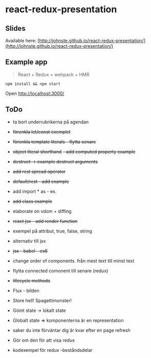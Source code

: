 # react-redux-presentation

## Slides
Available here: [http://johnste.github.io/react-redux-presentation/](http://johnste.github.io/react-redux-presentation/)

## Example app
> React + Redux + webpack + HMR

```shell
npm install && npm start
```
Open [http://localhost:3000/](http://localhost:3000/)

## ToDo

* ta bort underrubrikerna på agendan
* ~~förenkla let/const exemplet~~
* ~~förenkla template literals - flytta senare~~
* ~~object literal shorthand~~
  ~~- add computed property example~~
* ~~destruct -> example destruct arguments~~
* ~~add rest spread operator~~
* ~~default/rest - add example~~
* add import * as - ex.
* ~~add class example~~

* elaborate on vdom + diffing

* ~~react jsx - add render function~~
* exempel på attribut, true, false, string
* alternativ till jsx
* ~~jsx - babel - es6~~

* change order of components. från mest text till minst text
* flytta connected comonent till senare (redux)
* ~~lifecycle methods~~

* Flux - bilden
* Store hell! Spagettimonster!
* Gömt state -> lokalt state
* Globalt state => komponenterna är en representation
* saker du inte förväntar dig är kvar efter en page refresh
* Gör om den för att visa redux

* kodexempel för redux -beståndsdelar

